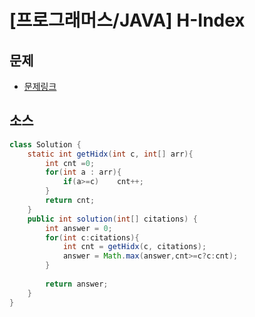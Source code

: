 # [프로그래머스/JAVA] H-Index

## 문제

- [문제링크](https://programmers.co.kr/learn/courses/30/lessons/42747)

## 소스

```java
class Solution {
    static int getHidx(int c, int[] arr){
        int cnt =0;
        for(int a : arr){
            if(a>=c)    cnt++;
        }
        return cnt;
    }
    public int solution(int[] citations) {
        int answer = 0; 
        for(int c:citations){
        	int cnt = getHidx(c, citations);
            answer = Math.max(answer,cnt>=c?c:cnt);
        }
        
        return answer;
    }
}
```

